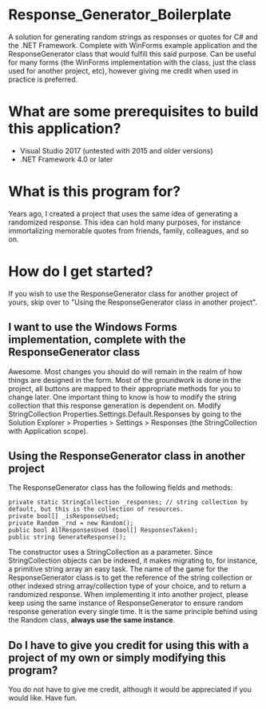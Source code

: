 # Response_Generator_Boilerplate
A solution for generating random strings as responses or quotes for C# and the .NET Framework. Complete with WinForms example application and the ResponseGenerator class that would fulfill this said purpose.
Can be useful for many forms (the WinForms implementation with the class, just the class used for another project, etc), however giving me credit when used in practice is preferred.

# What are some prerequisites to build this application?
* Visual Studio 2017 (untested with 2015 and older versions)
* .NET Framework 4.0 or later

# What is this program for?
Years ago, I created a project that uses the same idea of generating a randomized response. This idea can hold many purposes, for instance immortalizing memorable quotes from friends, family, colleagues, and so on.

# How do I get started?
If you wish to use the ResponseGenerator class for another project of yours, skip over to "Using the ResponseGenerator class in another project".

## I want to use the Windows Forms implementation, complete with the ResponseGenerator class
Awesome. Most changes you should do will remain in the realm of how things are designed in the form. Most of the groundwork is done in the project, all buttons are mapped to their appropriate methods for you to change later. One important thing to know is how to modify the string collection that this response generation is dependent on. Modify StringCollection Properties.Settings.Default.Responses by going to the Solution Explorer > Properties > Settings > Responses (the StringCollection with Application scope).

## Using the ResponseGenerator class in another project
The ResponseGenerator class has the following fields and methods:
```
private static StringCollection _responses; // string collection by default, but this is the collection of resources.
private bool[] _isResponseUsed;
private Random _rnd = new Random();
public bool AllResponsesUsed (bool[] ResponsesTaken); 
public string GenerateResponse();
```
The constructor uses a StringCollection as a parameter. Since StringCollection objects can be indexed, it makes migrating to, for instance, a primitive string array an easy task. The name of the game for the ResponseGenerator class is to get the reference of the string collection or other indexed string array/collection type of your choice, and to return a randomized response. When implementing it into another project, please keep using the same instance of ResponseGenerator to ensure random response generation every single time. It is the same principle behind using the Random class, **always use the same instance**.

## Do I have to give you credit for using this with a project of my own or simply modifying this program?
You do not have to give me credit, although it would be appreciated if you would like. Have fun.

